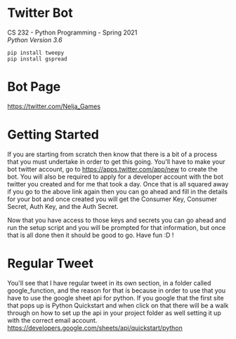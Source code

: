# Twitter Bot
CS 232 - Python Programming - Spring 2021  
*Python Version 3.6*

```
pip install tweepy
pip install gspread
```
# Bot Page
https://twitter.com/Nelja_Games

# Getting Started
If you are starting from scratch then know that there is a bit of a process that you must
undertake in order to get this going. You'll have to make your bot twitter account, go
to https://apps.twitter.com/app/new to create the bot. You will also be required to apply
for a developer account with the bot twitter you created and for me that took a day.
Once that is all squared away if you go to the above link again then you can go ahead
and fill in the details for your bot and once created you will get the Consumer Key,
 Consumer Secret, Auth Key, and the Auth Secret.

 Now that you have access to those keys and secrets you can go ahead and run the setup
  script and you will be prompted for that information, but once that is all done then
  it should be good to go. Have fun :D !


# Regular Tweet
You'll see that I have regular tweet in its own section, in a folder called google_function,
and the reason for that is because in order to use that you have to use the google sheet
api for python. If you google that the first site that pops up is Python Quickstart and when
click on that there will be a walk through on how to set up the api in your project folder
as well setting it up with the correct email account.
https://developers.google.com/sheets/api/quickstart/python
